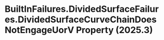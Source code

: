 # BuiltInFailures.DividedSurfaceFailures.DividedSurfaceCurveChainDoesNotEngageUorV Property (2025.3)

﻿